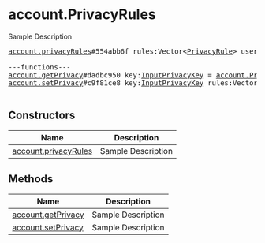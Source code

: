 # account.PrivacyRules

Sample Description

<pre>
<a href="../constructor/account.privacyRules">account.privacyRules</a>#554abb6f rules:Vector&lt;<a href="../type/PrivacyRule.md">PrivacyRule</a>&gt; users:Vector&lt;<a href="../type/User.md">User</a>&gt; = <a href="../type/account.PrivacyRules.md">account.PrivacyRules</a>;

---functions---
<a href="../method/account.getPrivacy">account.getPrivacy</a>#dadbc950 key:<a href="../type/InputPrivacyKey.md">InputPrivacyKey</a> = <a href="../type/account.PrivacyRules.md">account.PrivacyRules</a>;
<a href="../method/account.setPrivacy">account.setPrivacy</a>#c9f81ce8 key:<a href="../type/InputPrivacyKey.md">InputPrivacyKey</a> rules:Vector&lt;<a href="../type/InputPrivacyRule.md">InputPrivacyRule</a>&gt; = <a href="../type/account.PrivacyRules.md">account.PrivacyRules</a>;

</pre>

## Constructors

| Name | Description |
|------|-------------|
| [account.privacyRules](../constructor/account.privacyRules.md) | Sample Description |

## Methods

| Name | Description |
|------|-------------|
| [account.getPrivacy](../method/account.getPrivacy.md) | Sample Description |
| [account.setPrivacy](../method/account.setPrivacy.md) | Sample Description |
